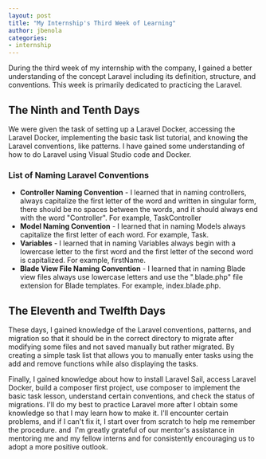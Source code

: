 ```yaml
---
layout: post
title: "My Internship's Third Week of Learning"
author: jbenola
categories:
- internship
---
```


During the third week of my internship with the company, I gained a better understanding of the concept Laravel including its definition, structure, and conventions. This week is primarily dedicated to practicing the Laravel.

## The Ninth and Tenth Days

We were given the task of setting up a Laravel Docker, accessing the Laravel Docker, implementing the basic task list tutorial, and knowing the Laravel conventions, like patterns. I have gained some understanding of how to do Laravel using Visual Studio code and Docker.

### List of Naming Laravel Conventions

- **Controller Naming Convention** - I learned that in naming controllers, always capitalize the first letter of the word and written in singular form, there should be no spaces between the words, and it should always end with the word "Controller". For example, TaskController
- **Model Naming Convention** - I learned that in naming Models always capitalize the first letter of each word. For example, Task.
- **Variables** - I learned that in naming Variables always begin with a lowercase letter to the first word and the first letter of the second word is capitalized. For example, firstName.
- **Blade View File Naming Convention** - I learned that in naming Blade view files always use lowercase letters and use the ".blade.php" file extension for Blade templates. For example, index.blade.php.

## The Eleventh and Twelfth Days

These days, I gained knowledge of the Laravel conventions, patterns, and migration so that it should be in the correct directory to migrate after modifying some files and not saved manually but rather migrated. By creating a simple task list that allows you to manually enter tasks using the add and remove functions while also displaying the tasks.

Finally, I gained knowledge about how to install Laravel Sail, access Laravel Docker, build a composer first project, use composer to implement the basic task lesson, understand certain conventions, and check the status of migrations. I'll do my best to practice Laravel more after I obtain some knowledge so that I may learn how to make it. I'll encounter certain problems, and if I can't fix it, I start over from scratch to help me remember the procedure. and  I'm greatly grateful of our mentor's assistance in mentoring me and my fellow interns and for consistently encouraging us to adopt a more positive outlook.
